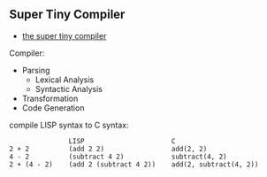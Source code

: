 ## Super Tiny Compiler

* [the super tiny compiler](https://github.com/jamiebuilds/the-super-tiny-compiler)

Compiler:

* Parsing
  * Lexical Analysis 
  * Syntactic Analysis
* Transformation
* Code Generation

compile LISP syntax to C syntax:

```text
               LISP                      C
2 + 2          (add 2 2)                 add(2, 2)
4 - 2          (subtract 4 2)            subtract(4, 2)
2 + (4 - 2)    (add 2 (subtract 4 2))    add(2, subtract(4, 2))
```


